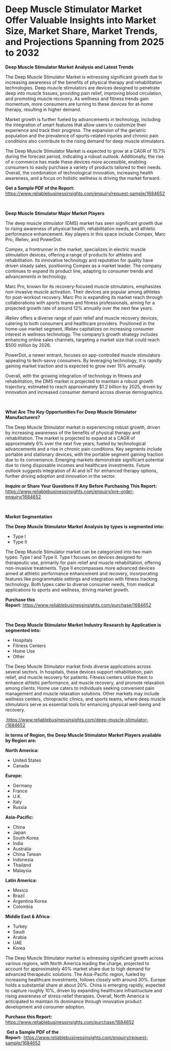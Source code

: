 <p><h1>Deep Muscle Stimulator Market Offer Valuable Insights into Market Size, Market Share, Market Trends, and Projections Spanning from 2025 to 2032</h1></p><p><strong>Deep Muscle Stimulator Market Analysis and Latest Trends</strong></p>
<p><p>The Deep Muscle Stimulator Market is witnessing significant growth due to increasing awareness of the benefits of physical therapy and rehabilitation technologies. Deep muscle stimulators are devices designed to penetrate deep into muscle tissues, providing pain relief, improving blood circulation, and promoting muscle recovery. As wellness and fitness trends gain momentum, more consumers are turning to these devices for at-home therapy, resulting in higher demand.</p><p>Market growth is further fueled by advancements in technology, including the integration of smart features that allow users to customize their experience and track their progress. The expansion of the geriatric population and the prevalence of sports-related injuries and chronic pain conditions also contribute to the rising demand for deep muscle stimulators. </p><p>The Deep Muscle Stimulator Market is expected to grow at a CAGR of 10.7% during the forecast period, indicating a robust outlook. Additionally, the rise of e-commerce has made these devices more accessible, enabling consumers to easily purchase a variety of products tailored to their needs. Overall, the combination of technological innovation, increasing health awareness, and a focus on holistic wellness is driving the market forward.</p></p>
<p><strong>Get a Sample PDF of the Report:&nbsp;</strong> <a href="https://www.reliablebusinessinsights.com/enquiry/request-sample/1684652?utm_campaign=1877&utm_medium=2&utm_source=Github&utm_content=ia&utm_term=13042025&utm_id=deep-muscle-stimulator">https://www.reliablebusinessinsights.com/enquiry/request-sample/1684652</a></p>
<p>&nbsp;</p>
<p><strong>Deep Muscle Stimulator Major Market Players</strong></p>
<p><p>The deep muscle stimulator (DMS) market has seen significant growth due to rising awareness of physical health, rehabilitation needs, and athletic performance enhancement. Key players in this space include Compex, Marc Pro, iReliev, and PowerDot.</p><p>Compex, a frontrunner in the market, specializes in electric muscle stimulation devices, offering a range of products for athletes and rehabilitation. Its innovative technology and reputation for quality have driven steady sales, positioning Compex as a market leader. The company continues to expand its product line, adapting to consumer trends and advancements in technology.</p><p>Marc Pro, known for its recovery-focused muscle stimulators, emphasizes non-invasive muscle activation. Their devices are popular among athletes for post-workout recovery. Marc Pro is expanding its market reach through collaborations with sports teams and fitness professionals, aiming for a projected growth rate of around 12% annually over the next few years.</p><p>iReliev offers a diverse range of pain relief and muscle recovery devices, catering to both consumers and healthcare providers. Positioned in the home-use market segment, iReliev capitalizes on increasing consumer interest in wellness technology. The company’s growth strategy includes enhancing online sales channels, targeting a market size that could reach $500 million by 2026.</p><p>PowerDot, a newer entrant, focuses on app-controlled muscle stimulators appealing to tech-savvy consumers. By leveraging technology, it is rapidly gaining market traction and is expected to grow over 15% annually. </p><p>Overall, with the growing integration of technology in fitness and rehabilitation, the DMS market is projected to maintain a robust growth trajectory, estimated to reach approximately $1.2 billion by 2025, driven by innovation and increased consumer demand across diverse demographics.</p></p>
<p>&nbsp;</p>
<p><strong>What Are The Key Opportunities For Deep Muscle Stimulator Manufacturers?</strong></p>
<p><p>The Deep Muscle Stimulator market is experiencing robust growth, driven by increasing awareness of the benefits of physical therapy and rehabilitation. The market is projected to expand at a CAGR of approximately 6% over the next five years, fueled by technological advancements and a rise in chronic pain conditions. Key segments include portable and stationary devices, with the portable segment gaining traction due to its convenience. Emerging markets demonstrate significant potential due to rising disposable incomes and healthcare investments. Future outlook suggests integration of AI and IoT for enhanced therapy options, further driving adoption and innovation in the sector.</p></p>
<p><strong>Inquire or Share Your Questions If Any Before Purchasing This Report:</strong> <a href="https://www.reliablebusinessinsights.com/enquiry/pre-order-enquiry/1684652?utm_campaign=1877&utm_medium=2&utm_source=Github&utm_content=ia&utm_term=13042025&utm_id=deep-muscle-stimulator">https://www.reliablebusinessinsights.com/enquiry/pre-order-enquiry/1684652</a></p>
<p>&nbsp;</p>
<p><strong>Market Segmentation</strong></p>
<p><strong>The Deep Muscle Stimulator Market Analysis by types is segmented into:</strong></p>
<p><ul><li>Type I</li><li>Type II</li></ul></p>
<p><p>The Deep Muscle Stimulator market can be categorized into two main types: Type I and Type II. Type I focuses on devices designed for therapeutic use, primarily for pain relief and muscle rehabilitation, offering non-invasive treatments. Type II encompasses more advanced devices aimed at athletic performance enhancement and recovery, incorporating features like programmable settings and integration with fitness tracking technology. Both types cater to diverse consumer needs, from medical applications to sports and wellness, driving market growth.</p></p>
<p><strong>Purchase this Report:&nbsp;</strong><a href="https://www.reliablebusinessinsights.com/purchase/1684652?utm_campaign=1877&utm_medium=2&utm_source=Github&utm_content=ia&utm_term=13042025&utm_id=deep-muscle-stimulator">https://www.reliablebusinessinsights.com/purchase/1684652</a></p>
<p>&nbsp;</p>
<p><strong>The Deep Muscle Stimulator Market Industry Research by Application is segmented into:</strong></p>
<p><ul><li>Hospitals</li><li>Fitness Centers</li><li>Home Use</li><li>Other</li></ul></p>
<p><p>The Deep Muscle Stimulator market finds diverse applications across several sectors. In hospitals, these devices support rehabilitation, pain relief, and muscle recovery for patients. Fitness centers utilize them to enhance athletic performance, aid muscle recovery, and promote relaxation among clients. Home use caters to individuals seeking convenient pain management and muscle relaxation solutions. Other markets may include wellness centers, chiropractic clinics, and sports teams, where deep muscle stimulators serve as essential tools for enhancing physical well-being and recovery.</p></p>
<p><a href="https://www.reliablebusinessinsights.com/deep-muscle-stimulator-r1684652?utm_campaign=1877&utm_medium=2&utm_source=Github&utm_content=ia&utm_term=13042025&utm_id=deep-muscle-stimulator">&nbsp;https://www.reliablebusinessinsights.com/deep-muscle-stimulator-r1684652</a></p>
<p><strong>In terms of Region, the Deep Muscle Stimulator Market Players available by Region are:</strong></p>
<p>
    <p> <strong> North America: </strong>
        <ul>
            <li>United States</li>
            <li>Canada</li>
        </ul>
        </p> 
    <p> <strong> Europe: </strong>
        <ul>
            <li>Germany</li>
            <li>France</li>
            <li>U.K.</li>
            <li>Italy</li>
            <li>Russia</li>
        </ul>
        </p> 
    <p> <strong> Asia-Pacific: </strong>
        <ul>
            <li>China</li>
            <li>Japan</li>
            <li>South Korea</li>
            <li>India</li>
            <li>Australia</li>
            <li>China Taiwan</li>
            <li>Indonesia</li>
            <li>Thailand</li>
            <li>Malaysia</li>
        </ul>
        </p> 
    <p> <strong> Latin America: </strong>
        <ul>
            <li>Mexico</li>
            <li>Brazil</li>
            <li>Argentina Korea</li>
            <li>Colombia</li>
        </ul>
        </p> 
    <p> <strong> Middle East & Africa: </strong>
        <ul>
            <li>Turkey</li>
            <li>Saudi</li>
            <li>Arabia</li>
            <li>UAE</li>
            <li>Korea</li>
        </ul>
    </p>
    </p>
<p><p>The Deep Muscle Stimulator market is witnessing significant growth across various regions, with North America leading the charge, projected to account for approximately 40% market share due to high demand for advanced therapeutic solutions. The Asia-Pacific region, fueled by increasing healthcare investments, follows closely with around 30%. Europe holds a substantial share at about 20%. China is emerging rapidly, expected to capture roughly 10%, driven by expanding healthcare infrastructure and rising awareness of stress-relief therapies. Overall, North America is anticipated to maintain its dominance through innovative product development and consumer adoption.</p></p>
<p><strong>Purchase this Report: </strong><a href="https://www.reliablebusinessinsights.com/purchase/1684652?utm_campaign=1877&utm_medium=2&utm_source=Github&utm_content=ia&utm_term=13042025&utm_id=deep-muscle-stimulator">https://www.reliablebusinessinsights.com/purchase/1684652</a></p>
<p>&nbsp;<strong>Get a Sample PDF of the Report:&nbsp;&nbsp;</strong><a href="https://www.reliablebusinessinsights.com/enquiry/request-sample/1684652?utm_campaign=1877&utm_medium=2&utm_source=Github&utm_content=ia&utm_term=13042025&utm_id=deep-muscle-stimulator">https://www.reliablebusinessinsights.com/enquiry/request-sample/1684652</a></p>
<p><strong></strong></p>
<p><p></p><p></p><p></p></p>
